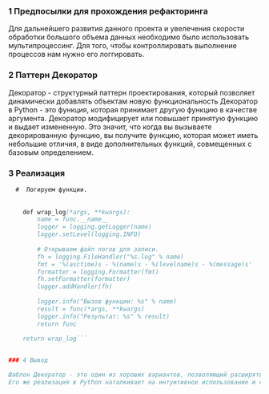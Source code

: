 ### 1 Предпосылки для прохождения рефакторинга
Для дальнейшего развития данного проекта и увелечения скорости обработки большого объема данных необходимо было использовать мультипроцессинг.
Для того, чтобы контроллировать выполнение процессов нам нужно его логгировать.


### 2 Паттерн Декоратор
Декоратор - структурный паттерн проектирования, который позволяет динамически добавлять объектам новую функциональность
Декоратор в Python - это функция, которая принимает другую функцию в качестве аргумента. Декоратор модифицирует или повышает принятую функцию и выдает измененную. Это значит, что когда вы вызываете декорированную функцию, вы получите функцию, которая может иметь небольшие отличия, в виде дополнительных функций, совмещенных с базовым определением. 

### 3 Реализация 

```def log(func):
  #  Логируем функции.
    
    
    def wrap_log(*args, **kwargs):
        name = func.__name__
        logger = logging.getLogger(name)
        logger.setLevel(logging.INFO)
    
        # Открываем файл логов для записи.
        fh = logging.FileHandler("%s.log" % name)
        fmt = '%(asctime)s - %(name)s - %(levelname)s - %(message)s'
        formatter = logging.Formatter(fmt)
        fh.setFormatter(formatter)
        logger.addHandler(fh)
        
        logger.info("Вызов функции: %s" % name)
        result = func(*args, **kwargs)
        logger.info("Результат: %s" % result)
        return func
    
    return wrap_log```


### 4 Вывод

Шаблон Декоратор - это один из хороших вариантов, позволяющий расширять функциональность без использования наследования.
Его же реализация в Python наталкивает на интуитивное использование и является хорошим примером реализации шаблонов в стандартах языка.

